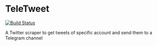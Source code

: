 # TeleTweet
[![Build Status](https://app.travis-ci.com/armiro/TeleTweet.svg?branch=main)](https://app.travis-ci.com/armiro/TeleTweet)

A Twitter scraper to get tweets of specific account and send them to a Telegram channel
